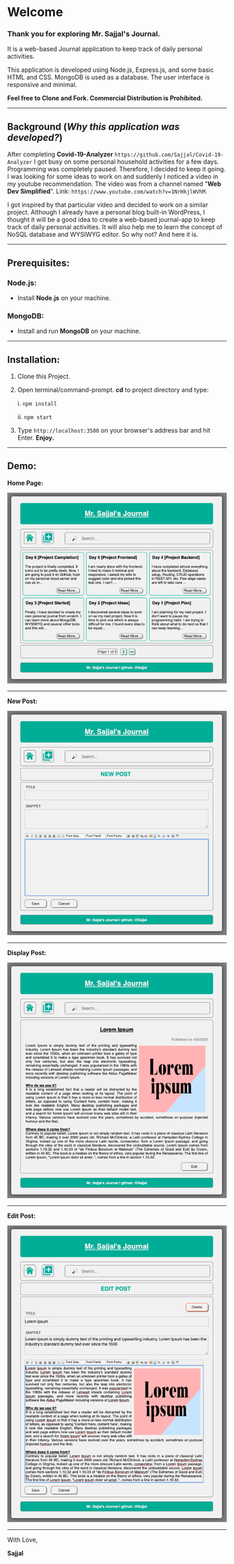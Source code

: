 # Welcome

### Thank you for exploring Mr. Sajjal's Journal.

It is a web-based Journal application to keep track of daily personal activities.

This application is developed using Node.js, Express.js, and some basic HTML and CSS. MongoDB is used as a database. The user interface is responsive and minimal.

**Feel free to Clone and Fork. Commercial Distribution is Prohibited.**

---

## Background (_Why this application was developed?_)

After completing **Covid-19-Analyzer** `https://github.com/Sajjal/Covid-19-Analyzer` I got busy on some personal household activities for a few days. Programming was completely paused. Therefore, I decided to keep it going. I was looking for some ideas to work on and suddenly I noticed a video in my youtube recommendation. The video was from a channel named "**Web Dev Simplified**". Link: `https://www.youtube.com/watch?v=1NrHkjlWVhM`.

I got inspired by that particular video and decided to work on a similar project. Although I already have a personal blog built-in WordPress, I thought it will be a good idea to create a web-based journal-app to keep track of daily personal activities. It will also help me to learn the concept of NoSQL database and WYSIWYG editor. So why not?
And here it is.

---

## Prerequisites:

### Node.js:

- Install **Node.js** on your machine.

### MongoDB:

- Install and run **MongoDB** on your machine.

---

## Installation:

1. Clone this Project.
2. Open terminal/command-prompt. **cd** to project directory and type:

   i. `npm install`

   ii. `npm start`

3. Type `http://localhost:3500` on your browser's address bar and hit Enter. **Enjoy.**

---

## Demo:

**Home Page:**

<img src="https://github.com/Sajjal/Daily-Journal/blob/master/public/images/Screen_shots/home.png">

---

**New Post:**

<img src="https://github.com/Sajjal/Daily-Journal/blob/master/public/images/Screen_shots/new.png">

---

**Display Post:**

<img src="https://github.com/Sajjal/Daily-Journal/blob/master/public/images/Screen_shots/display.png">

---

**Edit Post:**

<img src="https://github.com/Sajjal/Daily-Journal/blob/master/public/images/Screen_shots/edit.png">

---

With Love,

**Sajjal**
